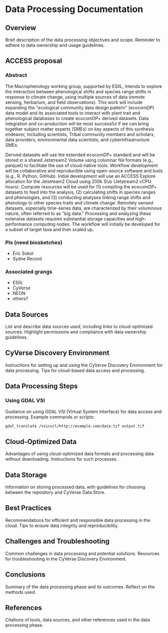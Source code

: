 # Data Processing Documentation

## Overview
Brief description of the data processing objectives and scope. Reminder to adhere to data ownership and usage guidelines.

## ACCESS proposal

### Abstract
The Macrophenology working group, supported by ESIIL, intends to explore the interaction between phenological shifts and species range shifts in response to climate change, using multiple sources of data (remote sensing, herbarium, and field observations). This work will include expanding the "ecological community data design pattern" (ecocomDP) data model and its associated tools to interact with plant trait and phenological databases to create ecocomDP+ derived datasets. Data integration and co-production will be most successful if we can bring together subject matter experts (SMEs) on key aspects of this synthesis endeavor, including scientists, Tribal community members and scholars, data providers, environmental data scientists, and cyberinfrastructure SMEs. 

Derived datasets will use the extended ecocomDP+ standard and will be stored in a shared Jetstream2 Volume using columnar file formats (e.g., parquet) to facilitate the use of cloud-native tools. Workflow development will be collaborative and reproducible using open-source software and tools (e.g., R, Python, GitHub). Initial development will use an ACCESS Explore allocation for the Jetstream2 Cloud using 200k SUs (Jetstream2 vCPU hours). Compute resources will be used for (1) compiling the ecocomDP+ datasets to feed into the analysis, (2) calculating shifts in species ranges and phenologies, and (3) conducting analyses linking range shifts and phenology to other species traits and climate change. Remotely sensed datasets, especially time-series data, are characterized by their voluminous nature, often referred to as "big data." Processing and analyzing these extensive datasets requires substantial storage capacities and high-performance computing nodes. The workflow will initially be developed for a subset of target taxa and then scaled up.

### PIs (need biosketches)
 - Eric Sokol
 - Sydne Record

### Associated grangs
 - ESIIL
 - CyVerse
 - NEON
 - others?

 
## Data Sources
List and describe data sources used, including links to cloud-optimized sources. Highlight permissions and compliance with data ownership guidelines.

## CyVerse Discovery Environment
Instructions for setting up and using the CyVerse Discovery Environment for data processing. Tips for cloud-based data access and processing.

## Data Processing Steps

### Using GDAL VSI
Guidance on using GDAL VSI (Virtual System Interface) for data access and processing. Example commands or scripts:
```bash
gdal_translate /vsicurl/http://example.com/data.tif output.tif
```

## Cloud-Optimized Data
Advantages of using cloud-optimized data formats and processing data without downloading. Instructions for such processes.

## Data Storage

Information on storing processed data, with guidelines for choosing between the repository and CyVerse Data Store.

## Best Practices

Recommendations for efficient and responsible data processing in the cloud. Tips to ensure data integrity and reproducibility.

## Challenges and Troubleshooting

Common challenges in data processing and potential solutions. Resources for troubleshooting in the CyVerse Discovery Environment.

## Conclusions

Summary of the data processing phase and its outcomes. Reflect on the methods used.

## References

Citations of tools, data sources, and other references used in the data processing phase.
